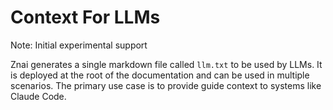 # Context For LLMs

Note: Initial experimental support

Znai generates a single markdown file called `llm.txt` to be used by LLMs. 
It is deployed at the root of the documentation and can be used in multiple scenarios. 
The primary use case is to provide guide context to systems like Claude Code.